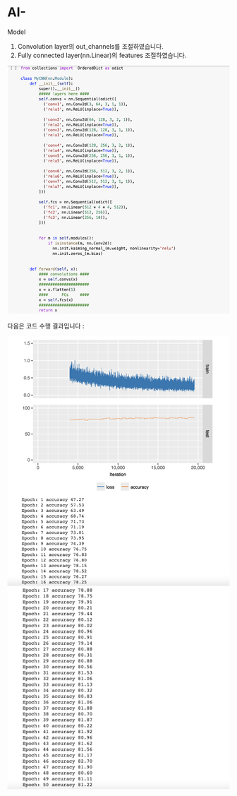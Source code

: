 # AI-

Model 
1. Convolution layer의 out_channels를 조절하였습니다.
2. Fully connected layer(nn.Linear)의 features 조절하였습니다.

![code_1](code_1.png)


다음은 코드 수행 결과입니다 :

![result_1](result_1.png)
![result_2](result_2.png)
